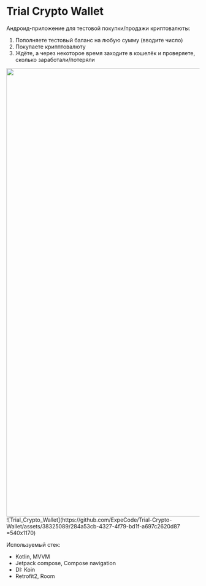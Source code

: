 # Trial Crypto Wallet

Андроид-приложение для тестовой покупки/продажи криптовалюты:
1. Пополняете тестовый баланс на любую сумму (вводите число)
2. Покупаете крипптовалюту
3. Ждёте, а через некоторое время заходите в кошелёк и проверяете, сколько заработали/потеряли

<img src="[https://cloud.githubusercontent.com/assets/screenshot.jpg](https://github.com/ExpeCode/Trial-Crypto-Wallet/assets/38325089/284a53cb-4327-4f79-bd1f-a697c2620d87)" width="540" height="1170">
![Trial_Crypto_Wallet](https://github.com/ExpeCode/Trial-Crypto-Wallet/assets/38325089/284a53cb-4327-4f79-bd1f-a697c2620d87 =540х1170)

Используемый стек:
- Kotlin, MVVM
- Jetpack compose, Compose navigation
- DI: Koin
- Retrofit2, Room
